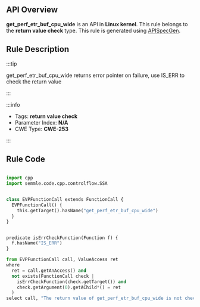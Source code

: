 ---
---


## API Overview
**get_perf_etr_buf_cpu_wide** is an API in **Linux kernel**. This rule belongs to the **return value check** type. This rule is generated using [APISpecGen](../../tools/APISpecGen).
## Rule Description

:::tip

get_perf_etr_buf_cpu_wide returns error pointer on failure, use IS_ERR to check the return value

:::

:::info

- Tags: **return value check**
- Parameter Index: **N/A**
- CWE Type: **CWE-253**

:::

## Rule Code
```python

import cpp
import semmle.code.cpp.controlflow.SSA


class EVPFunctionCall extends FunctionCall {
  EVPFunctionCall() {
    this.getTarget().hasName("get_perf_etr_buf_cpu_wide")
  }
}


predicate isErrCheckFunction(Function f) {
  f.hasName("IS_ERR") 
}

from EVPFunctionCall call, ValueAccess ret
where
  ret = call.getAnAccess() and
  not exists(FunctionCall check |
    isErrCheckFunction(check.getTarget()) and
    check.getArgument(0).getAChild*() = ret
  )
select call, "The return value of get_perf_etr_buf_cpu_wide is not checked with IS_ERR."
    
```